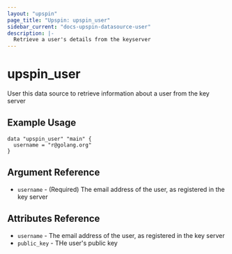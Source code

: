```yaml
---
layout: "upspin"
page_title: "Upspin: upspin_user"
sidebar_current: "docs-upspin-datasource-user"
description: |-
  Retrieve a user's details from the keyserver
---
```


# upspin_user

User this data source to retrieve information about a user from the key server

## Example Usage

```hcl
data "upspin_user" "main" {
  username = "r@golang.org"
}
```

## Argument Reference

 * `username` - (Required) The email address of the user, as registered in the key server

## Attributes Reference

 * `username` - The email address of the user, as registered in the key server
 * `public_key` - THe user's public key
